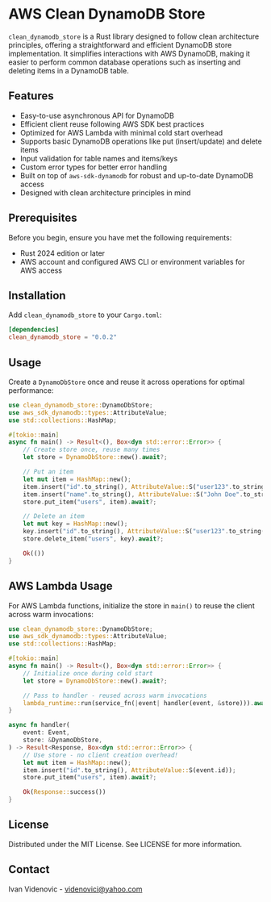 # AWS Clean DynamoDB Store

`clean_dynamodb_store` is a Rust library designed to follow clean architecture principles, offering a straightforward and efficient DynamoDB store implementation. It simplifies interactions with AWS DynamoDB, making it easier to perform common database operations such as inserting and deleting items in a DynamoDB table.

## Features

- Easy-to-use asynchronous API for DynamoDB
- Efficient client reuse following AWS SDK best practices
- Optimized for AWS Lambda with minimal cold start overhead
- Supports basic DynamoDB operations like put (insert/update) and delete items
- Input validation for table names and items/keys
- Custom error types for better error handling
- Built on top of `aws-sdk-dynamodb` for robust and up-to-date DynamoDB access
- Designed with clean architecture principles in mind

## Prerequisites

Before you begin, ensure you have met the following requirements:

- Rust 2024 edition or later
- AWS account and configured AWS CLI or environment variables for AWS access

## Installation

Add `clean_dynamodb_store` to your `Cargo.toml`:

```toml
[dependencies]
clean_dynamodb_store = "0.0.2"
```
## Usage

Create a `DynamoDbStore` once and reuse it across operations for optimal performance:

```rust
use clean_dynamodb_store::DynamoDbStore;
use aws_sdk_dynamodb::types::AttributeValue;
use std::collections::HashMap;

#[tokio::main]
async fn main() -> Result<(), Box<dyn std::error::Error>> {
    // Create store once, reuse many times
    let store = DynamoDbStore::new().await?;

    // Put an item
    let mut item = HashMap::new();
    item.insert("id".to_string(), AttributeValue::S("user123".to_string()));
    item.insert("name".to_string(), AttributeValue::S("John Doe".to_string()));
    store.put_item("users", item).await?;

    // Delete an item
    let mut key = HashMap::new();
    key.insert("id".to_string(), AttributeValue::S("user123".to_string()));
    store.delete_item("users", key).await?;

    Ok(())
}
```

## AWS Lambda Usage

For AWS Lambda functions, initialize the store in `main()` to reuse the client across warm invocations:

```rust
use clean_dynamodb_store::DynamoDbStore;
use aws_sdk_dynamodb::types::AttributeValue;
use std::collections::HashMap;

#[tokio::main]
async fn main() -> Result<(), Box<dyn std::error::Error>> {
    // Initialize once during cold start
    let store = DynamoDbStore::new().await?;

    // Pass to handler - reused across warm invocations
    lambda_runtime::run(service_fn(|event| handler(event, &store))).await
}

async fn handler(
    event: Event,
    store: &DynamoDbStore,
) -> Result<Response, Box<dyn std::error::Error>> {
    // Use store - no client creation overhead!
    let mut item = HashMap::new();
    item.insert("id".to_string(), AttributeValue::S(event.id));
    store.put_item("users", item).await?;

    Ok(Response::success())
}
```

## License

Distributed under the MIT License. See LICENSE for more information.

## Contact

Ivan Videnovic - videnovici@yahoo.com

